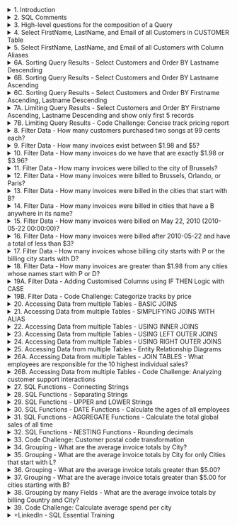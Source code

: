 <details>
<summary>1. Introduction </summary>

# Introduction

[https://sqlitebrowser.org/](https://sqlitebrowser.org/)

<img width="1488" alt="image" src="https://github.com/omeatai/src-AI-Software/assets/32337103/04b30ecf-8e3c-4b0d-a9c1-6fdcb72fd20d">

# #END

</details>

<details>
<summary>2. SQL Comments </summary>

# SQL Comments

```sql
-- THIS IS A COMMENT

/*
THIS IS A COMMENT
THIS IS ANOTHER COMMENT

*/
```

```sql

/*
CREATED BY: WALTER SHIELDS
CREATE DATE: MM/DD/YYYY
DESCRIPTION: THIS IS THE STRUCTURE OF A BASIC QUERY

*/
```

<img width="1473" alt="image" src="https://github.com/omeatai/src-AI-Software/assets/32337103/561914be-6140-4a48-8634-6e3d2b96d7a0">


# #END </details>

<details>
<summary>3. High-level questions for the composition of a Query </summary>

# High-level questions for the composition of a Query:

- What table within the database are we requesting data from?
- What fields within that table are we interested in?
- Do we want to exclude any data or filter or omit any range or time period?
- What does our query do?

# #END </details>

<details>
<summary>4. Select FirstName, LastName, and Email of all Customers in CUSTOMER Table </summary>

# Select FirstName, LastName, and Email of all Customers in CUSTOMER Table

```sql
/*
CREATED BY: IFEANYI OMEATA
CREATE DATE: 05/21/2024
DESCRIPTION: This query displays all customers first names, last names and email addresses
*/

SELECT
	FirstName,
	LastName,
	Email
FROM
	Customer
```

<img width="1473" alt="image" src="https://github.com/omeatai/src-AI-Software/assets/32337103/58385e2a-cff0-4210-915a-86a1c8b23381">


# #END </details>

<details>
<summary>5. Select FirstName, LastName, and Email of all Customers with Column Aliases </summary>

# Select FirstName, LastName, and Email of all Customers with Column Aliases

```sql
/*
CREATED BY: IFEANYI OMEATA
CREATE DATE: 05/21/2024
DESCRIPTION: This query displays all customers first names, last names and email addresses
*/

SELECT
	FirstName AS [Customer First Name],
	LastName AS "Customer Last Name",
	Email AS EMAIL
FROM
	Customer
```

<img width="1473" alt="image" src="https://github.com/omeatai/src-AI-Software/assets/32337103/0e186e27-b30e-44e5-adb8-6982fa5a45bf">


# #END </details>

<details>
<summary>6A. Sorting Query Results - Select Customers and Order BY Lastname Descending </summary>

# Sorting Query Results - Select Customers and Order BY Lastname Descending

```sql
/*
CREATED BY: IFEANYI OMEATA
CREATE DATE: 05/21/2024
DESCRIPTION: This query displays all customers first names, last names and email addresses
*/

SELECT
	FirstName AS [Customer First Name],
	LastName AS "Customer Last Name",
	Email AS EMAIL
FROM
	Customer
ORDER BY
	LastName
DESC
```

<img width="1473" alt="image" src="https://github.com/omeatai/src-AI-Software/assets/32337103/d7067b8c-c9d0-4df0-b9ee-d96a276d9d3b">


# #END </details>

<details>
<summary>6B. Sorting Query Results - Select Customers and Order BY Lastname Ascending </summary>

# Sorting Query Results - Select Customers and Order BY Lastname Ascending

```sql
/*
CREATED BY: IFEANYI OMEATA
CREATE DATE: 05/21/2024
DESCRIPTION: This query displays all customers first names, last names and email addresses
*/

SELECT
	FirstName AS [Customer First Name],
	LastName AS "Customer Last Name",
	Email AS EMAIL
FROM
	Customer
ORDER BY
	LastName
ASC
```

<img width="1473" alt="image" src="https://github.com/omeatai/src-AI-Software/assets/32337103/568265ed-b759-4b0e-b90f-760554cc153b">

# #END </details>

<details>
<summary>6C. Sorting Query Results - Select Customers and Order BY Firstname Ascending, Lastname Descending </summary>

# Sorting Query Results - Select Customers and Order BY Firstname Ascending, Lastname Descending

```sql
/*
CREATED BY: IFEANYI OMEATA
CREATE DATE: 05/21/2024
DESCRIPTION: This query displays all customers first names, last names and email addresses
*/

SELECT
	FirstName AS [Customer First Name],
	LastName AS "Customer Last Name",
	Email AS EMAIL
FROM
	Customer
ORDER BY
	FirstName ASC,
	LastName DESC

```

<img width="1473" alt="image" src="https://github.com/omeatai/src-AI-Software/assets/32337103/30075a20-e537-499f-81d4-ba9b60922343">

# #END </details>

<details>
<summary>7A. Limiting Query Results - Select Customers and Order BY Firstname Ascending, Lastname Descending and show only first 5 records </summary>

# Limiting Query Results - Select Customers and Order BY Firstname Ascending, Lastname Descending and show only first 5 records

```sql
/*
CREATED BY: IFEANYI OMEATA
CREATE DATE: 05/21/2024
DESCRIPTION: This query displays all customers first names, last names and email addresses
*/

SELECT
	FirstName AS [Customer First Name],
	LastName AS "Customer Last Name",
	Email AS EMAIL
FROM
	Customer
ORDER BY
	FirstName ASC,
	LastName DESC
LIMIT
	5
```

<img width="1473" alt="image" src="https://github.com/omeatai/src-AI-Software/assets/32337103/2a300d05-c1ef-4c12-ad14-2649b1cce2ec">

# #END </details>

<details>
<summary>7B. Limiting Query Results - Code Challenge: Concise track pricing report </summary>

# Limiting Query Results - Code Challenge: Concise track pricing report

<img width="582" alt="image" src="https://github.com/omeatai/src-AI-Software/assets/32337103/756f6d7e-fe1b-408b-a669-0a68cb83ff55">
<img width="668" alt="image" src="https://github.com/omeatai/src-AI-Software/assets/32337103/5a0309fa-93c7-48f2-985f-bb773ae7ca62">

```sql
/*
CREATED BY: IFEANYI OMEATA
CREATE DATE: 05/21/2024
DESCRIPTION: Code Challenge
*/

SELECT
	t.Name AS "Track Name",
	t.UnitPrice AS Price
FROM
	Track AS t
ORDER BY
	t.Name ASC
LIMIT
	20;

```

<img width="1473" alt="image" src="https://github.com/omeatai/src-AI-Software/assets/32337103/5af84f1d-fc70-4a2e-aea9-11748d5f9236">


# #END </details>

<details>
<summary>8. Filter Data - How many customers purchased two songs at 99 cents each?  </summary>

# Filter Data - How many customers purchased two songs at 99 cents each?

- there are tracks at 99 cents each, which is part of our question.
- two songs purchased at 99 cents each will total to $1.98.
- So let's take a look at our invoice table and if we scroll over to the total, we do see that there are invoices totaling $1.98.

```sql
/*
CREATED BY: IFEANYI OMEATA
CREATE DATE: 05/21/2024
DESCRIPTION: This query displays all customers first names, last names and email addresses
*/

SELECT
	CustomerId,
	InvoiceDate,
	BillingAddress,
	BillingCity,
	Total
FROM
	Invoice
WHERE
	Total = 1.98
ORDER BY
	CustomerId ASC
LIMIT
	500

```

<img width="1473" alt="image" src="https://github.com/omeatai/src-AI-Software/assets/32337103/51763537-ad58-428b-8ec0-ceb448ed5536">

# #END </details>

<details>
<summary>9. Filter Data - How many invoices exist between $1.98 and $5?  </summary>

# Filter Data - How many invoices exist between $1.98 and $5?

- We would simply have to make an alteration to our WHERE clause.
- We're simply going to include the logical operator between $1.98 and $5.

```sql
/*
CREATED BY: IFEANYI OMEATA
CREATE DATE: 05/21/2024
DESCRIPTION: How many invoices exist between $1.98 and $5?
*/

SELECT
	CustomerId,
	InvoiceDate,
	BillingAddress,
	BillingCity,
	Total
FROM
	Invoice
WHERE
	Total BETWEEN 1.98 AND 5.00
ORDER BY
	CustomerId ASC
LIMIT
	500

```

<img width="1473" alt="image" src="https://github.com/omeatai/src-AI-Software/assets/32337103/24be3aa0-98a3-4a83-b3e0-69aeaa91bd41">

# #END </details>

<details>
<summary>10. Filter Data - How many invoices do we have that are exactly $1.98 or $3.96?  </summary>

# Filter Data - How many invoices do we have that are exactly $1.98 or $3.96?

```sql
/*
CREATED BY: IFEANYI OMEATA
CREATE DATE: 05/21/2024
DESCRIPTION: How many invoices do we have that are exactly $1.98 or $3.96?
*/

SELECT
	CustomerId,
	InvoiceDate,
	BillingAddress,
	BillingCity,
	Total
FROM
	Invoice
WHERE
	Total IN (1.98, 3.96)
ORDER BY
	CustomerId ASC
LIMIT
	500

```

<img width="1473" alt="image" src="https://github.com/omeatai/src-AI-Software/assets/32337103/b6d75b05-82d6-4872-bf12-532ee7fcfa4f">

# #END </details>

<details>
<summary>11. Filter Data - How many invoices were billed to the city of Brussels?  </summary>

# Filter Data - How many invoices were billed to the city of Brussels?

```sql
/*
CREATED BY: IFEANYI OMEATA
CREATE DATE: 05/21/2024
DESCRIPTION: How many invoices were billed to the city of Brussels?
*/

SELECT
	CustomerId,
	InvoiceDate,
	BillingAddress,
	BillingCity,
	Total
FROM
	Invoice
WHERE
	BillingCity = 'Brussels'
ORDER BY
	CustomerId ASC
LIMIT
	500

```

<img width="1473" alt="image" src="https://github.com/omeatai/src-AI-Software/assets/32337103/da917cfd-3cfc-40ef-ae5a-ad69c2b2c9db">

# #END </details>

<details>
<summary>12. Filter Data - How many invoices were billed to Brussels, Orlando, or Paris?  </summary>

# Filter Data - How many invoices were billed to Brussels, Orlando, or Paris?

```sql
/*
CREATED BY: IFEANYI OMEATA
CREATE DATE: 05/21/2024
DESCRIPTION: How many invoices were billed to Brussels, Orlando, or Paris?
*/

SELECT
	CustomerId,
	InvoiceDate,
	BillingAddress,
	BillingCity,
	Total
FROM
	Invoice
WHERE
	BillingCity IN ('Brussels', 'Orlando', 'Paris')
ORDER BY
	CustomerId ASC
LIMIT
	500

```

<img width="1473" alt="image" src="https://github.com/omeatai/src-AI-Software/assets/32337103/264cba36-ebf0-42cb-960b-04cacce39356">

# #END </details>

<details>
<summary>13. Filter Data - How many invoices were billed in the cities that start with B?  </summary>

# Filter Data - How many invoices were billed in the cities that start with B?

```sql
/*
CREATED BY: IFEANYI OMEATA
CREATE DATE: 05/21/2024
DESCRIPTION: How many invoices were billed in the cities that start with B?
*/

SELECT
	CustomerId,
	InvoiceDate,
	BillingAddress,
	BillingCity,
	Total
FROM
	Invoice
WHERE
	BillingCity LIKE 'B%'
ORDER BY
	CustomerId ASC
LIMIT
	500

```

<img width="1473" alt="image" src="https://github.com/omeatai/src-AI-Software/assets/32337103/04a5b037-37a9-4e78-b5bd-54b745369319">


# #END </details>

<details>
<summary>14. Filter Data - How many invoices were billed in cities that have a B anywhere in its name?  </summary>

# Filter Data - How many invoices were billed in cities that have a B anywhere in its name?

```sql
/*
CREATED BY: IFEANYI OMEATA
CREATE DATE: 05/21/2024
DESCRIPTION: How many invoices were billed in cities that have a B anywhere in its name?
*/

SELECT
	CustomerId,
	InvoiceDate,
	BillingAddress,
	BillingCity,
	Total
FROM
	Invoice
WHERE
	BillingCity LIKE '%B%'
ORDER BY
	CustomerId ASC
LIMIT
	500

```

<img width="1473" alt="image" src="https://github.com/omeatai/src-AI-Software/assets/32337103/5e6ec078-4473-4337-a9a1-f59689c912ea">

# #END </details>

<details>
<summary>15. Filter Data - How many invoices were billed on May 22, 2010 (2010-05-22 00:00:00)?  </summary>

# Filter Data - How many invoices were billed on May 22, 2010 (2010-05-22 00:00:00)?

```sql
/*
CREATED BY: IFEANYI OMEATA
CREATE DATE: 05/21/2024
DESCRIPTION: How many invoices were billed on May 22, 2010 (2010-05-22 00:00:00)?
*/

SELECT
	CustomerId,
	InvoiceDate,
	BillingAddress,
	BillingCity,
	Total
FROM
	Invoice
WHERE
	Date(InvoiceDate) =  '2010-05-22'
	-- DateTime(InvoiceDate) =  '2010-05-22 00:00:00'
	-- InvoiceDate = '2010-05-22 00:00:00'
ORDER BY
	CustomerId ASC
LIMIT
	500

```

<img width="1473" alt="image" src="https://github.com/omeatai/src-AI-Software/assets/32337103/21378947-0d3e-4ea7-a32c-12b7aa267fb1">

# #END </details>

<details>
<summary>16. Filter Data - How many invoices were billed after 2010-05-22 and have a total of less than $3?  </summary>

# Filter Data - How many invoices were billed after 2010-05-22 and have a total of less than $3?

```sql
/*
CREATED BY: IFEANYI OMEATA
CREATE DATE: 05/21/2024
DESCRIPTION: How many invoices were billed after 2010-05-22 and have a total of less than $3?
*/

SELECT
	CustomerId,
	InvoiceDate,
	BillingAddress,
	BillingCity,
	Total
FROM
	Invoice
WHERE
	Date(InvoiceDate) >  '2010-05-22' AND Total < 3.00
ORDER BY
	InvoiceDate ASC
LIMIT
	500

```

<img width="1473" alt="image" src="https://github.com/omeatai/src-AI-Software/assets/32337103/305a9eba-f2a0-452e-ba10-9aeade0d11d7">

# #END </details>

<details>
<summary>17. Filter Data - How many invoices whose billing city starts with P or the billing city starts with D?  </summary>

# Filter Data - How many invoices whose billing city starts with P or the billing city starts with D?

```sql
/*
CREATED BY: IFEANYI OMEATA
CREATE DATE: 05/21/2024
DESCRIPTION: How many invoices whose billing city starts with P or the billing city starts with D?
*/

SELECT
	CustomerId,
	InvoiceDate,
	BillingAddress,
	BillingCity,
	Total
FROM
	Invoice
WHERE
	BillingCity LIKE  'P%'  OR BillingCity LIKE 'D%'
ORDER BY
	InvoiceDate ASC
LIMIT
	500

```

<img width="1473" alt="image" src="https://github.com/omeatai/src-AI-Software/assets/32337103/4b385d0e-c637-4df5-9ca4-a65fb0506fda">

# #END </details>

<details>
<summary>18. Filter Data - How many invoices are greater than $1.98 from any cities whose names start with P or D?  </summary>

# Filter Data - How many invoices are greater than $1.98 from any cities whose names start with P or D?

```sql
/*
CREATED BY: IFEANYI OMEATA
CREATE DATE: 05/21/2024
DESCRIPTION: How many invoices are greater than $1.98 from any cities whose names start with P or D?
*/

SELECT
	CustomerId,
	InvoiceDate,
	BillingAddress,
	BillingCity,
	Total
FROM
	Invoice
WHERE
	Total > 1.98 AND (BillingCity LIKE 'P%' OR BillingCity LIKE 'D%')
ORDER BY
	InvoiceDate ASC
LIMIT
	500

```

<img width="1473" alt="image" src="https://github.com/omeatai/src-AI-Software/assets/32337103/164fd339-1709-49cf-93ff-43c13724cff1">

# #END </details>

<details>
<summary>19A. Filter Data - Adding Customised Columns using IF THEN Logic with CASE  </summary>

# Filter Data - Adding Customised Columns using IF THEN Logic with CASE

## Sales Categories:

- They want as many customers as possible to spend between $7.00 and $15.00.
- Baseline Purchase - Between $0.99 and $1.99
- Low Purchase- Between $2.00 and $6.99
- Target Purchase Between $7.00 and $15.00
- Top Performer- Above $15.00

```sql
/*
CREATED BY: IFEANYI OMEATA
CREATE DATE: 05/21/2024
DESCRIPTION: Adding Customised Columns using IF THEN Logic with CASE
*/

SELECT
	CustomerId,
	InvoiceDate,
	BillingAddress,
	BillingCity,
	Total,
	CASE
		WHEN Total < 2.00 THEN 'Baseline Purchase'
		WHEN Total BETWEEN 2.00 AND 6.99 THEN 'Low Purchase'
		WHEN Total BETWEEN 7.00 AND 15.00 THEN 'Target Purchase'
		ELSE 'Top Performance'
		END AS PurchaseType,
	CASE
		WHEN Total < 7.00 THEN 'Low'
		WHEN Total > 6.99 THEN 'High'
		END AS Potential
FROM
	Invoice
WHERE
	Total > 1.98 AND (BillingCity LIKE 'P%' OR BillingCity LIKE 'D%')
ORDER BY
	InvoiceDate ASC
LIMIT
	500
	
```

<img width="1414" alt="image" src="https://github.com/omeatai/src-AI-Software/assets/32337103/0fe3fe64-1e0d-42b0-9b0f-0d38063f99f9">

# #END </details>

<details>
<summary>19B. Filter Data - Code Challenge: Categorize tracks by price  </summary>

# Filter Data - Code Challenge: Categorize tracks by price

![image](https://github.com/omeatai/src-AI-Software/assets/32337103/b266d087-55c3-41d4-b500-314e7a7ed68c)
![image](https://github.com/omeatai/src-AI-Software/assets/32337103/4c5bbb82-ad47-4875-ab42-24422c288e46)

```sql
/*
CREATED BY: IFEANYI OMEATA
CREATE DATE: 05/25/2024
Description: This query selects track names, composers,
unit prices, and categorizes each track based on its price.
*/

SELECT 
    Name AS "Track Name",
    Composer,
    UnitPrice AS Price,
    CASE
        WHEN UnitPrice < 1.00 THEN 'Budget' 
        WHEN UnitPrice BETWEEN 1.00 AND 1.49 THEN 'Regular'
        WHEN UnitPrice BETWEEN 1.50 AND 1.99 THEN 'Premium'
        ELSE 'Exclusive'
		/*
		WHEN UnitPrice < 0.99 THEN "Budget'
		WHEN UnitPrice > 0.99 AND UnitPrice < 1.49 THEN 'Regular'
		WHEN UnitPrice > 1.49 AND UnitPrice < 1.99 THEN "Premium"
		ELSE 'Exclusive'
		*/
    END AS PriceCategory
FROM 
    Track
ORDER BY
    UnitPrice ASC;

```

<img width="1414" alt="image" src="https://github.com/omeatai/src-AI-Software/assets/32337103/78921320-c04d-441f-a390-1838ef7c9c59">

# #END </details>

<details>
<summary>20. Accessing Data from multiple Tables - BASIC JOINS </summary>

# Accessing Data from multiple Tables - BASIC JOINS

```sql
/*
CREATED BY: IFEANYI OMEATA
CREATE DATE: 05/25/2024
Description: JOINS
*/

SELECT 
    *
FROM 
    Invoice
INNER JOIN
	Customer
ON
	Invoice.CustomerId = Customer.CustomerId
ORDER BY
	Customer.CustomerId
	
```

<img width="1533" alt="image" src="https://github.com/omeatai/src-AI-Software/assets/32337103/8ace37e0-f4ac-49ba-b90a-d4c889be1ce8">

![image](https://github.com/omeatai/src-AI-Software/assets/32337103/dfb1d7ea-6b63-4749-a301-978feccb33a9)
![image](https://github.com/omeatai/src-AI-Software/assets/32337103/e38dd40a-9a39-4aa6-a7ef-a25dc77eba03)
![image](https://github.com/omeatai/src-AI-Software/assets/32337103/f1c33eeb-b386-455b-b87c-38c43469519f)

<img width="1456" alt="image" src="https://github.com/omeatai/src-AI-Software/assets/32337103/0cb7036c-92fa-40fb-990e-f2f07acf8cb2">
<img width="1500" alt="image" src="https://github.com/omeatai/src-AI-Software/assets/32337103/439e855f-d094-4e2a-8004-a07e527e822f">
<img width="1500" alt="image" src="https://github.com/omeatai/src-AI-Software/assets/32337103/4e3b795c-43eb-4a7c-8302-40cc445c1697">

# #END </details>

<details>
<summary>21. Accessing Data from multiple Tables - SIMPLIFYING JOINS WITH ALIAS </summary>

# Accessing Data from multiple Tables - SIMPLIFYING JOINS WITH ALIAS

```sql
/*
CREATED BY: IFEANYI OMEATA
CREATE DATE: 05/25/2024
Description: JOINS
*/

SELECT 
    c.LastName,
	c.FirstName,
	i.InvoiceId,
	i.CustomerId,
	i.InvoiceDate,
	i.Total
FROM 
    Invoice AS i
INNER JOIN
	Customer AS c
ON
	i.CustomerId = c.CustomerId
ORDER BY
	c.CustomerId
	
```

<img width="1533" alt="image" src="https://github.com/omeatai/src-AI-Software/assets/32337103/7f6aee53-4a1a-4bae-be0e-797234c87a3c">

# #END </details>

<details>
<summary>22. Accessing Data from multiple Tables - USING INNER JOINS </summary>

# Accessing Data from multiple Tables - USING INNER JOINS

- An inner join only returns matching records.
- Any unmatched data from either table is ignored.
- Joins are often described with the use of Venn diagrams.
- As our Venn diagram shows, an inner join represents only the overlapping section of the Venn diagram.
-  The inner join is the most common type of join that's used.
-  The main use of the inner join is to bring corresponding data together from different tables in a relational database.

![image](https://github.com/omeatai/src-AI-Software/assets/32337103/15fa681e-ed29-405c-b535-926235c0cddc)
![image](https://github.com/omeatai/src-AI-Software/assets/32337103/300fb60b-9f89-4abb-a626-6843536cb273)
![image](https://github.com/omeatai/src-AI-Software/assets/32337103/2f9c8ab3-7d1c-4877-8204-8abb96b51a24)

# #END </details>

<details>
<summary>23. Accessing Data from multiple Tables - USING LEFT OUTER JOINS </summary>

# Accessing Data from multiple Tables - USING LEFT OUTER JOINS

- A left outer join combines all the records from the left table with any matching records from the right table.
- As shown in our Venn diagram, the concept of left table and right table depends entirely on the order these tables are listed in the join statement.
- So for example, our SQL statement here has listed invoices first. Then after the left outer join, it lists the customer table.
- Our invoice table is the left table and our customer table is the right table.
- With this type of join, everything in our invoice table will be displayed.
- Since customer 1 did not order any songs, that particular record is omitted.
- We are combining all 5 records from the invoice table with only 3 records from the customer table.
- Left joins are useful because they allow us to see discrepancies in our data.
- We can produce lists of customers that have not generated invoices or search for data that has been removed in the right table but still exist in the left.

![image](https://github.com/omeatai/src-AI-Software/assets/32337103/b07245c9-8aa0-42b7-9d4c-8c1b6c4d4bde)
![image](https://github.com/omeatai/src-AI-Software/assets/32337103/d264d103-e099-48ad-9fc8-26d34e619a4b)
![image](https://github.com/omeatai/src-AI-Software/assets/32337103/133ba54d-1dba-4cbe-a013-68da4dd401cb)

# #END </details>

<details>
<summary>24. Accessing Data from multiple Tables - USING RIGHT OUTER JOINS </summary>

# Accessing Data from multiple Tables - USING RIGHT OUTER JOINS

- The right outer joins are not supported in SQLITE.
- However, right joins are still very popular in other relational database management systems.
- The right outer join returns the entire right table as well as matching information from the left table.
- The right join is a mirror image of the left join, and functions in a very similar way.
- The right join takes all fields from the right table, in this case the customer's table, and matches that data with any corresponding data from the invoice table or the left table. 

![image](https://github.com/omeatai/src-AI-Software/assets/32337103/dc5f4981-82f8-4a4d-9073-813f06fb919c)
![image](https://github.com/omeatai/src-AI-Software/assets/32337103/803ec5c9-1305-48cd-ac89-191485958490)
![image](https://github.com/omeatai/src-AI-Software/assets/32337103/6c037f79-4d4e-474a-8a7e-1bb8190044b1)

 # #END </details>

<details>
<summary>25. Accessing Data from multiple Tables - Entity Relationship Diagrams </summary>

# Accessing Data from multiple Tables - Entity Relationship Diagrams

![image](https://github.com/omeatai/src-AI-Software/assets/32337103/33f30a8d-0f36-4805-8ab0-ce603d313787)
![image](https://github.com/omeatai/src-AI-Software/assets/32337103/845d3b76-8ded-4391-a7cc-4a7c0e8351ff)

 # #END </details>

<details>
<summary>26A. Accessing Data from multiple Tables - JOIN TABLES - What employees are responsible for the 10 highest individual sales? </summary>

# Accessing Data from multiple Tables - JOIN TABLES - What employees are responsible for the 10 highest individual sales?

```sql
/*
CREATED BY: IFEANYI OMEATA
CREATE DATE: 05/25/2024
Description: JOINS
*/

SELECT 
    e.FirstName, 
	e.LastName, 
	e.EmployeeId, 
	c.FirstName, 
	c.LastName, 
	c.SupportRepId, 
	i.CustomerId, 
	i.Total
FROM 
    Invoice AS i
INNER JOIN
	Customer AS c
ON
	i.CustomerId = c.CustomerId
INNER JOIN
	Employee AS e	
ON
	c.SupportRepId = e.EmployeeId
ORDER BY
	i.Total DESC
LIMIT
	10	
	
```

<img width="1533" alt="image" src="https://github.com/omeatai/src-AI-Software/assets/32337103/d28dd8b3-097e-4487-a41f-66f4b8d839e0">

# #END </details>

<details>
<summary>26B. Accessing Data from multiple Tables - Code Challenge: Analyzing customer support interactions </summary>

# Accessing Data from multiple Tables - Code Challenge: Analyzing customer support interactions

![image](https://github.com/omeatai/src-AI-Software/assets/32337103/dc8b458b-ca0f-4a5e-a589-a40050c4880e)
![image](https://github.com/omeatai/src-AI-Software/assets/32337103/37a1e552-ef87-4a61-877f-686dd27ca179)

```sql
/*
CREATED BY: IFEANYI OMEATA
CREATE DATE: 05/25/2024
Description: JOINS
*/

SELECT 
    c.FirstName AS CustomerFirstName, 
	c.LastName AS CustomerLastName, 
	e.FirstName AS SupportRepFirstName, 
	e.LastName AS SupportRepLastName
FROM 
	Customer AS c
JOIN
	Employee AS e	
ON
	c.SupportRepId = e.EmployeeId
ORDER BY
	e.LastName ASC, c.LastName ASC
	
```

<img width="1429" alt="image" src="https://github.com/omeatai/src-AI-Software/assets/32337103/0ae3047e-3577-4b46-87d5-bc38f9d4fee8">

# #END </details>

<details>
<summary>27. SQL Functions - Connecting Strings </summary>

# SQL Functions - Connecting Strings

```sql
/*
CREATED BY: IFEANYI OMEATA
CREATE DATE: 05/25/2024
Description: FUNCTIONS
*/

SELECT 
    FirstName,
	LastName,
	Address,
	FirstName || " " || LastName || ", " || Address || ", " || City || ", " || State || ", " || PostalCode AS "Mailing Address"
FROM 
	Customer
WHERE
	Country = 'USA'
	
```

<img width="1473" alt="image" src="https://github.com/omeatai/src-AI-Software/assets/32337103/c1d1847e-ed57-4556-90b2-d003bf20dab7">

# #END </details>

<details>
<summary>28. SQL Functions - Separating Strings </summary>

# SQL Functions - Separating Strings

```sql
/*
CREATED BY: IFEANYI OMEATA
CREATE DATE: 05/25/2024
Description: FUNCTIONS
*/

SELECT 
    FirstName,
	LastName,
	Address,
	FirstName || " " || LastName || ", " || Address || ", " || City || ", " || State || ", " || PostalCode AS "Mailing Address",
	LENGTH(PostalCode),
	SUBSTR(PostalCode, 1, 5) AS [5 Digit Postal Code]
FROM 
	Customer
WHERE
	Country = 'USA'
	
```

<img width="1473" alt="image" src="https://github.com/omeatai/src-AI-Software/assets/32337103/a2d14f40-df48-4da1-bfa8-6af5c2208e63">

# #END </details>

<details>
<summary>29. SQL Functions - UPPER and LOWER Strings </summary>

# SQL Functions - UPPER and LOWER Strings

```sql
/*
CREATED BY: IFEANYI OMEATA
CREATE DATE: 05/25/2024
Description: FUNCTIONS
*/

SELECT 
    FirstName,
	LastName,
	Address,
	FirstName || " " || LastName || ", " || Address || ", " || City || ", " || State || ", " || PostalCode AS "Mailing Address",
	LENGTH(PostalCode),
	SUBSTR(PostalCode, 1, 5) AS [5 Digit Postal Code],
	UPPER(FirstName) AS [FirstName all Caps],
	LOWER(LastName) AS [LastName all Lower]
FROM 
	Customer
WHERE
	Country = 'USA'
	
```

<img width="1473" alt="image" src="https://github.com/omeatai/src-AI-Software/assets/32337103/acae8b82-5026-4fb2-82d2-ebaacc40f5ec">


# #END </details>

<details>
<summary>30. SQL Functions - DATE Functions - Calculate the ages of all employees </summary>

# SQL Functions -  DATE Functions - Calculate the ages of all employees

- We need to leverage the birth date field to calculate each employee's age. 
- We need to find out the difference between the current date and the employee's birthdate.
- We can employ a new date function which is called the strftime.
- The strftime function converts date and time strings into another format.

```sql
/*
CREATED BY: IFEANYI OMEATA
CREATE DATE: 05/28/2024
DESCRIPTION: Calculate the ages of all employees
*/

SELECT
	FirstName,
	LastName,
	BirthDate,
	strftime('%Y-%m-%d', BirthDate) AS [BirthDate with-no-Timecode],
	strftime('%Y-%m-%d', 'now') - strftime('%Y-%m-%d', BirthDate) AS Age
FROM
	Employee

```

<img width="1473" alt="image" src="https://github.com/omeatai/src-AI-Software/assets/32337103/b2fd841c-ed79-474c-b2dc-6fccbf537028">

# #END </details>

<details>
<summary>31. SQL Functions - AGGREGATE Functions - Calculate the total global sales of all time </summary>

# SQL Functions - AGGREGATE Functions - Calculate the total global sales of all time

```sql
/*
CREATED BY: IFEANYI OMEATA
CREATE DATE: 05/28/2024
DESCRIPTION: Calculate the total global sales of all time
*/

SELECT
	SUM(Total) AS [Total Sales],
	AVG(Total) AS [Average Sales],
	MAX(Total) AS [Maximum Sale],
	MIN(Total) AS [Minimum Sale],
	COUNT(*) AS [Sales Count]
FROM
	Invoice

```

<img width="1473" alt="image" src="https://github.com/omeatai/src-AI-Software/assets/32337103/96420f20-9c9a-4019-901e-0372a46bbd0e">

![image](https://github.com/omeatai/src-AI-Software/assets/32337103/bace6257-486d-4988-b736-72d65e59081e)

# #END </details>

<details>
<summary>32. SQL Functions - NESTING Functions - Rounding decimals </summary>

# SQL Functions - NESTING Functions - Rounding decimals 

```sql
/*
CREATED BY: IFEANYI OMEATA
CREATE DATE: 05/28/2024
DESCRIPTION: Rounding decimals 
*/

SELECT
	SUM(Total) AS [Total Sales],
	round(AVG(Total), 3) AS [Average Sales],
	MAX(Total) AS [Maximum Sale],
	MIN(Total) AS [Minimum Sale],
	COUNT(*) AS [Sales Count]
FROM
	Invoice

```

<img width="1473" alt="image" src="https://github.com/omeatai/src-AI-Software/assets/32337103/6366d0f7-5138-4c57-ac1b-b207dccd5990">

# #END </details>

<details>
<summary>33. Code Challenge: Customer postal code transformation </summary>

# Code Challenge: Customer postal code transformation

<img width="725" alt="image" src="https://github.com/omeatai/src-AI-Software/assets/32337103/88e816e5-f50f-44aa-8597-d28faf5af9f6">
<img width="674" alt="image" src="https://github.com/omeatai/src-AI-Software/assets/32337103/78e7757a-cc2b-4736-ae25-3beab698722f">

```sql
/*
CREATED BY: IFEANYI OMEATA
CREATE DATE: 05/28/2024
DESCRIPTION: Code Challenge: Customer postal code transformation
*/

SELECT
	c.FirstName || " " || c.LastName AS CustomerFullName,
	substr(c.PostalCode, 1, 5) AS StandardizedPostalCode
FROM
	Customer AS c
WHERE
	c.Country = "USA"
ORDER BY
	CustomerFullName;	

```

<img width="1473" alt="image" src="https://github.com/omeatai/src-AI-Software/assets/32337103/4a559dc1-54e5-4308-9e4d-0fcbd709c4e6">

# #END </details>

<details>
<summary>34. Grouping - What are the average invoice totals by City? </summary>

# Grouping - What are the average invoice totals by City?

```sql
/*
CREATED BY: IFEANYI OMEATA
CREATE DATE: 05/28/2024
DESCRIPTION: Grouping - What are the average invoice totals by City?
*/

SELECT
	BillingCity,
	avg(Total) AS [Average Per City],
	round(avg(Total),2) AS [Rounded Average Per City]
FROM
	Invoice
GROUP BY
	BillingCity
ORDER BY
	BillingCity;	

```

<img width="1473" alt="image" src="https://github.com/omeatai/src-AI-Software/assets/32337103/2f54e5a1-3c79-4339-88cc-0bd6e408244e">

# #END </details>

<details>
<summary>35. Grouping - What are the average invoice totals by City for only Cities that start with L? </summary>

# Grouping - What are the average invoice totals by City for only Cities that start with L?

```sql
/*
CREATED BY: IFEANYI OMEATA
CREATE DATE: 05/28/2024
DESCRIPTION: Grouping - What are the average invoice totals by City for only Cities that start with L?
*/

SELECT
	BillingCity,
	avg(Total) AS [Average Per City],
	round(avg(Total),2) AS [Rounded Average Per City]
FROM
	Invoice
WHERE
	BillingCity LIKE "L%"
GROUP BY
	BillingCity
ORDER BY
	BillingCity;	

```

<img width="1473" alt="image" src="https://github.com/omeatai/src-AI-Software/assets/32337103/faafd22e-a408-4e51-bfab-a6a707ec326c">

# #END </details>

<details>
<summary>36. Grouping - What are the average invoice totals greater than $5.00? </summary>

# Grouping - What are the average invoice totals greater than $5.00?

```sql
/*
CREATED BY: IFEANYI OMEATA
CREATE DATE: 05/28/2024
DESCRIPTION: Grouping - What are the average invoice totals greater than $5.00?
*/

SELECT
	BillingCity,
	avg(Total) AS [Average Per City],
	round(avg(Total),2) AS [Rounded Average Per City]
FROM
	Invoice
GROUP BY
	BillingCity
HAVING	
	avg(Total) > 5	
ORDER BY
	round(avg(Total),2) DESC;	

```

<img width="1473" alt="image" src="https://github.com/omeatai/src-AI-Software/assets/32337103/1289a5ec-24c8-4975-8ac6-2ddfcf7317fe">

# #END </details>

<details>
<summary>37. Grouping - What are the average invoice totals greater than $5.00 for cities starting with B? </summary>

# Grouping - What are the average invoice totals greater than $5.00 for cities starting with B?

```sql
/*
CREATED BY: IFEANYI OMEATA
CREATE DATE: 05/28/2024
DESCRIPTION: Grouping - What are the average invoice totals greater than $5.00 for cities starting with B?
*/

SELECT
	BillingCity,
	avg(Total) AS [Average Per City],
	round(avg(Total),2) AS [Rounded Average Per City]
FROM
	Invoice
WHERE
	BillingCity LIKE "B%"	
GROUP BY
	BillingCity
HAVING	
	avg(Total) > 5	
ORDER BY
	round(avg(Total),2) DESC;	

```

<img width="1473" alt="image" src="https://github.com/omeatai/src-AI-Software/assets/32337103/ef49d7f8-14cf-4f5e-8348-0507119a3b9a">

# #END </details>

<details>
<summary>38. Grouping by many Fields - What are the average invoice totals by billing Country and City? </summary>

# Grouping by many Fields - What are the average invoice totals by billing Country and City?

```sql
/*
CREATED BY: IFEANYI OMEATA
CREATE DATE: 05/28/2024
DESCRIPTION: Grouping by many Fields - What are the average invoice totals by billing Country and City?
*/

SELECT
	BillingCountry,
	BillingCity,
	avg(Total) AS [Average Per City],
	round(avg(Total),2) AS [Rounded Average Per City]
FROM
	Invoice
GROUP BY
	BillingCountry,
	BillingCity
ORDER BY
	BillingCountry ASC;	

```

<img width="1473" alt="image" src="https://github.com/omeatai/src-AI-Software/assets/32337103/15851e82-7879-4a1f-8c0b-2bc1bf7e5cec">

# #END </details>

<details>
<summary>39. Code Challenge: Calculate average spend per city </summary>

# Code Challenge: Calculate average spend per city

```sql

```

# #END </details>

<details>
<summary>+LinkedIn - SQL Essential Training </summary>

## Install venv

```sql

```

```sql

```

```sql

```

# #END

</details>
